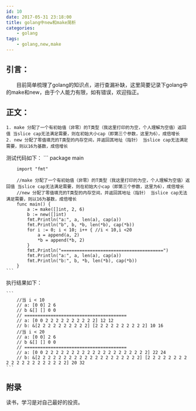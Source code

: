 ```yaml
---
id: 10
date: 2017-05-31 23:18:00
title: golang中new和make简析
categories:
    - golang
tags:
    - golang,new,make
---
```


## 引言：
　　目前简单梳理了golang的知识点，进行查漏补缺，这里简要记录下golang中的make和new，由于个人能力有限，如有错误，欢迎指正。
　　
## 正文：
	1. make 分配了一个有初始值（非零）的T类型（我这里打印的为空，个人理解为空值）返回值 当slice cap无法满足需要，则在初始大小cap（即第三个参数，这里为6），成倍增长
	2. new 分配了零值填充的T类型的内存空间，并返回其地址（指针） 当slice cap无法满足需要，则以16为基数，成倍增长
	
测试代码如下：
    ```
        package main
        
        import "fmt"
        
        //make 分配了一个有初始值（非零）的T类型（我这里打印的为空，个人理解为空值）返回值 当slice cap无法满足需要，则在初始大小cap（即第三个参数，这里为6），成倍增长
        //new 分配了零值填充的T类型的内存空间，并返回其地址（指针） 当slice cap无法满足需要，则以16为基数，成倍增长
        func main() {
        	a := make([]int, 2, 6)
        	b := new([]int)
        	fmt.Println("a:", a, len(a), cap(a))
        	fmt.Println("b", b, *b, len(*b), cap(*b))
        	for i := 0; i < 10; i++ { //i < 10,i <20
        		a = append(a, 2)
        		*b = append(*b, 2)
        	}
        	fmt.Println("=======================================")
        	fmt.Println("a:", a, len(a), cap(a))
        	fmt.Println("b:", b, *b, len(*b), cap(*b))
        }
    ```
执行结果如下：

    ```
        //当 i < 10
        // a: [0 0] 2 6
        // b &[] [] 0 0
        // =======================================
        // a: [0 0 2 2 2 2 2 2 2 2 2 2] 12 12
        // b: &[2 2 2 2 2 2 2 2 2 2] [2 2 2 2 2 2 2 2 2 2] 10 16
        //当 i < 20
        // a: [0 0] 2 6
        // b &[] [] 0 0
        // =======================================
        // a: [0 0 2 2 2 2 2 2 2 2 2 2 2 2 2 2 2 2 2 2 2 2] 22 24
        // b: &[2 2 2 2 2 2 2 2 2 2 2 2 2 2 2 2 2 2 2 2] [2 2 2 2 2 2 2 2 2 2 2 2 2 2 2 2 2 2 2 2] 20 32
    ```

## 附录
读书，学习是对自己最好的投资。
